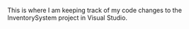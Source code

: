 This is where I am keeping track of my code changes to the InventorySystem project in Visual Studio.
